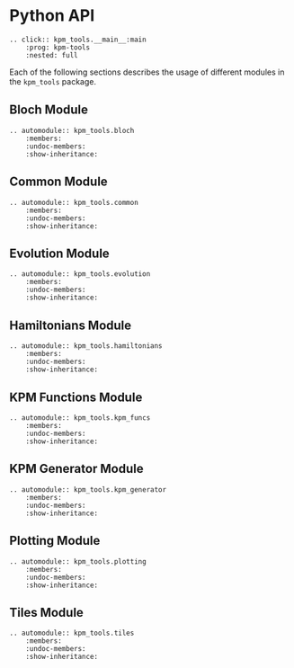 # Python API

```{eval-rst}
.. click:: kpm_tools.__main__:main
    :prog: kpm-tools
    :nested: full
```

Each of the following sections describes the usage of different modules in the `kpm_tools` package.

## Bloch Module

```{eval-rst}
.. automodule:: kpm_tools.bloch
    :members:
    :undoc-members:
    :show-inheritance:
```

## Common Module

```{eval-rst}
.. automodule:: kpm_tools.common
    :members:
    :undoc-members:
    :show-inheritance:
```

## Evolution Module

```{eval-rst}
.. automodule:: kpm_tools.evolution
    :members:
    :undoc-members:
    :show-inheritance:
```

## Hamiltonians Module

```{eval-rst}
.. automodule:: kpm_tools.hamiltonians
    :members:
    :undoc-members:
    :show-inheritance:
```

## KPM Functions Module

```{eval-rst}
.. automodule:: kpm_tools.kpm_funcs
    :members:
    :undoc-members:
    :show-inheritance:
```

## KPM Generator Module

```{eval-rst}
.. automodule:: kpm_tools.kpm_generator
    :members:
    :undoc-members:
    :show-inheritance:
```

## Plotting Module

```{eval-rst}
.. automodule:: kpm_tools.plotting
    :members:
    :undoc-members:
    :show-inheritance:
```

## Tiles Module

```{eval-rst}
.. automodule:: kpm_tools.tiles
    :members:
    :undoc-members:
    :show-inheritance:
```
